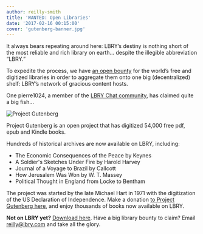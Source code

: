 ```yaml
---
author: reilly-smith
title: 'WANTED: Open Libraries'
date: '2017-02-16 00:15:00'
cover: 'gutenberg-banner.jpg'
---
```

It always bears repeating around here: LBRY’s destiny is nothing short of the most reliable and rich library on earth... despite the illegible abbreviation “LBRY.”

To expedite the process, we have [an open bounty](https://lbry.com/bounty/publish-open-content) for the world’s free and digitized libraries in order to aggregate them onto one big (decentralized) shelf: LBRY’s network of gracious content hosts.

One pierre1024, a member of the [LBRY Chat community](http://chat.lbry.com/), has claimed quite a big fish…

![Project Gutenberg](/img/news/gutenberg-inline.jpg)

Project Gutenberg is an open project that has digitized 54,000 free pdf, epub and Kindle books.

Hundreds of historical archives are now available on LBRY, including:

- The Economic Consequences of the Peace by Keynes
- A Soldier's Sketches Under Fire by Harold Harvey
- Journal of a Voyage to Brazil by Callcott
- How Jerusalem Was Won by W. T.  Massey
- Political Thought in England from Locke to Bentham

The project was started by the late Michael Hart in 1971 with the digitization of the US Declaration of Independence. Make a donation [to Project Gutenberg here](https://www.gutenberg.org/wiki/Gutenberg:Project_Gutenberg_Needs_Your_Donation), and enjoy thousands of books now available on LBRY.

**Not on LBRY yet?** [Download here](https://lbry.com/get). Have a big library bounty to claim? Email reilly@lbry.com and take all the glory.
